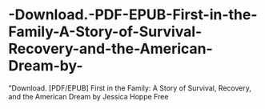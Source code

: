 # -Download.-PDF-EPUB-First-in-the-Family-A-Story-of-Survival-Recovery-and-the-American-Dream-by-
"Download. [PDF/EPUB] First in the Family: A Story of Survival, Recovery, and the American Dream by Jessica Hoppe Free

